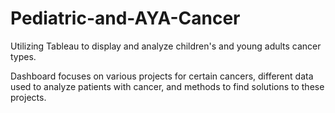 # Pediatric-and-AYA-Cancer
Utilizing Tableau to display and analyze children's and young adults cancer types.

Dashboard focuses on various projects for certain cancers, different data used to analyze patients with cancer, and methods to find solutions to these projects.
